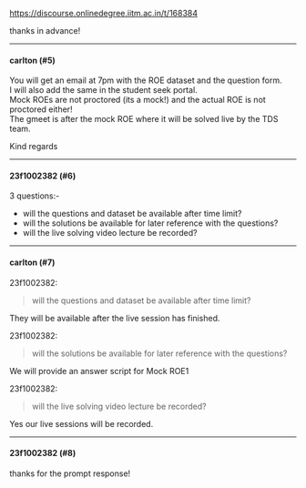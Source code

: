 https://discourse.onlinedegree.iitm.ac.in/t/168384

thanks in advance!</p><hr>

<h4>carlton (#5)</h4>
<p>You will get an email at 7pm with the ROE dataset and the question form.<br/>
I will also add the same in the student seek portal.<br/>
Mock ROEs are not proctored (its a mock!) and the actual ROE is not proctored either!<br/>
The gmeet is after the mock ROE where it will be solved live by the TDS team.</p>
<p>Kind regards</p><hr>

<h4>23f1002382 (#6)</h4>
<p>3 questions:-</p>
<ul>
<li>will the questions and dataset be available after time limit?</li>
<li>will the solutions be available for later reference with the questions?</li>
<li>will the live solving video lecture be recorded?</li>
</ul><hr>

<h4>carlton (#7)</h4>
<aside class="quote group-ds-students" data-post="6" data-topic="168384" data-username="23f1002382">
<div class="title">
<div class="quote-controls"></div>
 23f1002382:</div>
<blockquote>
<p>will the questions and dataset be available after time limit?</p>
</blockquote>
</aside>
<p>They will be available after the live session has finished.</p>
<aside class="quote group-ds-students" data-post="6" data-topic="168384" data-username="23f1002382">
<div class="title">
<div class="quote-controls"></div>
 23f1002382:</div>
<blockquote>
<p>will the solutions be available for later reference with the questions?</p>
</blockquote>
</aside>
<p>We will provide an answer script for Mock ROE1</p>
<aside class="quote group-ds-students" data-post="6" data-topic="168384" data-username="23f1002382">
<div class="title">
<div class="quote-controls"></div>
 23f1002382:</div>
<blockquote>
<p>will the live solving video lecture be recorded?</p>
</blockquote>
</aside>
<p>Yes our live sessions will be recorded.</p><hr>

<h4>23f1002382 (#8)</h4>
<p>thanks for the prompt response!